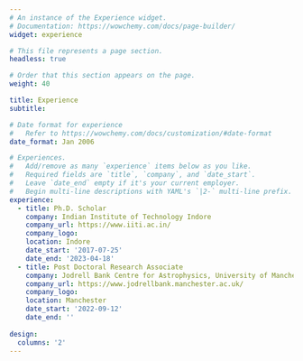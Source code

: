 ```yaml
---
# An instance of the Experience widget.
# Documentation: https://wowchemy.com/docs/page-builder/
widget: experience

# This file represents a page section.
headless: true

# Order that this section appears on the page.
weight: 40

title: Experience
subtitle:

# Date format for experience
#   Refer to https://wowchemy.com/docs/customization/#date-format
date_format: Jan 2006

# Experiences.
#   Add/remove as many `experience` items below as you like.
#   Required fields are `title`, `company`, and `date_start`.
#   Leave `date_end` empty if it's your current employer.
#   Begin multi-line descriptions with YAML's `|2-` multi-line prefix.
experience:
  - title: Ph.D. Scholar
    company: Indian Institute of Technology Indore
    company_url: https://www.iiti.ac.in/
    company_logo: 
    location: Indore
    date_start: '2017-07-25'
    date_end: '2023-04-18'
  - title: Post Doctoral Research Associate
    company: Jodrell Bank Centre for Astrophysics, University of Manchester
    company_url: https://www.jodrellbank.manchester.ac.uk/
    company_logo: 
    location: Manchester
    date_start: '2022-09-12'
    date_end: ''
 
design:
  columns: '2'
---
```

